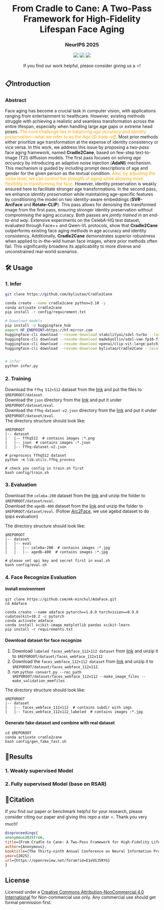 <p align="center">
  <h1 align="center">From Cradle to Cane: A Two-Pass Framework for High-Fidelity Lifespan Face Aging</h1>
  <h3 align='center'>NeurIPS 2025</h3>
  <div align="center">
      <a href='https://arxiv.org/abs/2506.20977'><img src='https://img.shields.io/badge/arXiv-2501.04440-brown.svg?logo=arxiv&logoColor=white'></a>
      <a href='https://github.com/byliutao/Cradle2Cane'><img src='https://img.shields.io/badge/Github-page-yellow.svg?logo=Github&logoColor=white'></a>
      <a href='https://huggingface.co/byliutao/Cradle2Cane'><img src='https://img.shields.io/badge/HuggingFace-Model-orange?logo=huggingface'></a>
  </div>
  <p align='center'>
      If you find our work helpful, please consider giving us a ⭐!
  </p>
</p>


<!-- ## ⭐️Highlights -->

<!-- ![highlight](docs/highlight.png) -->


## 📋Introduction

<h3 align='left'>
    Abstract
</h3>

<div>
  Face aging has become a crucial task in computer vision, with applications ranging from entertainment to healthcare. However, existing methods struggle with achieving a realistic and seamless transformation across the entire lifespan, especially when handling large age gaps or extreme head poses. <span style="color:orange;">The core challenge lies in balancing <i>age accuracy</i> and <i>identity preservation</i>—what we refer to as the <i>Age-ID trade-off</i></span>. Most prior methods either prioritize age transformation at the expense of identity consistency or vice versa. In this work, we address this issue by proposing a <i>two-pass</i> face aging framework, named <b>Cradle2Cane</b>, based on few-step text-to-image (T2I) diffusion models. The first pass focuses on solving <i>age accuracy</i> by introducing an adaptive noise injection (<b>AdaNI</b>) mechanism. This mechanism is guided by including prompt descriptions of age and gender for the given person as the textual condition. <span style="color:orange;">Also, by adjusting the noise level, we can control the strength of aging while allowing more flexibility in transforming the face.</span> However, identity preservation is weakly ensured here to facilitate stronger age transformations. In the second pass, we enhance <i>identity preservation</i> while maintaining age-specific features by conditioning the model on two identity-aware embeddings (<b>SVR-ArcFace</b> and <b>Rotate-CLIP</b>). This pass allows for denoising the transformed image from the first pass, ensuring stronger identity preservation without compromising the aging accuracy. Both passes are <i>jointly trained in an end-to-end way</i>. Extensive experiments on the CelebA-HQ test dataset, evaluated through Face++ and Qwen-VL protocols, show that <b>Cradle2Cane</b> outperforms existing face aging methods in age accuracy and identity consistency. Additionally, <b>Cradle2Cane</b> demonstrates superior robustness when applied to in-the-wild human face images, where prior methods often fail. This significantly broadens its applicability to more diverse and unconstrained real-world scenarios.
</div>



## 🛠️ Usage

### 1. Infer


```sh
git clone https://github.com/byliutao/Cradle2Cane

conda create --name cradle2cane python=3.10 -y
conda activate cradle2cane
pip install -r config/requirement.txt

# Download models
pip install -U huggingface_hub
export HF_ENDPOINT=https://hf-mirror.com
huggingface-cli download --resume-download stabilityai/sdxl-turbo --local-dir models/sdxl-turbo/
huggingface-cli download --resume-download madebyollin/sdxl-vae-fp16-fix --local-dir models/sdxl-vae-fp16-fix/
huggingface-cli download --resume-download openai/clip-vit-large-patch14 --local-dir models/clip-vit-large-patch14/
huggingface-cli download --resume-download byliutao/Cradle2Cane --local-dir models/


# infer
python infer.py
``` 



### 2. Training

Download the `ffhq 512×512` dataset from the [link](https://www.kaggle.com/datasets/chelove4draste/ffhq-512x512) and put the files to `$REPOROOT/dataset`.  
Download the `json` directory from the [link](https://github.com/DCGM/ffhq-features-dataset/tree/master/json) and put it under `$REPOROOT/dataset/eval`.  
Download the `ffhq-dataset-v2.json` directory from the [link](https://drive.google.com/file/d/16N0RV4fHI6joBuKbQAoG34V_cQk7vxSA/view) and put it under `$REPOROOT/dataset/eval`.  
The directory structure should look like:

```
$REPOROOT
|-- dataset
|   |-- ffhq512  # contains images :*.png
|   |-- json  # contains images :*.json
|   |-- ffhq-dataset-v2.json
```

```
# preprocess ffhq512 dataset
python -m lib.utils.ffhq_process

# check you config in train.sh first
bash config/train.sh
```

### 3. Evaluation
Download the `celeba-200` dataset from the [link](https://drive.google.com/file/d/1_y8c3Oe_W2ucC31VZlozDI7connOsmXh/view?usp=sharing) and unzip the folder to `$REPOROOT/dataset/eval`.  
Download the `agedb-400` dataset from the [link](https://drive.google.com/file/d/1-ujJ25C4fLE4wBXC6kYC2vMoDkyUEpid/view?usp=sharing) and unzip the folder to `$REPOROOT/dataset/eval`.  (Follow [Arc2Face](https://arxiv.org/abs/2403.11641), we use agebd dataset to do lpips evaluation)

The directory structure should look like:

```
$REPOROOT
|-- dataset
|   |-- eval  
|   |   |-- celeba-200  # contains images :*.jpg
|   |   |-- agedb-400  # contains images :*.jpg
```

```
# please set api key and secret first in eval.sh
bash config/eval.sh
```

### 4. Face Recognize Evaluation

#### install environment
```
git clone https://github.com/mk-minchul/AdaFace.git
cd Adaface

conda create --name adaface pytorch==1.8.0 torchvision==0.9.0 cudatoolkit=10.2 -c pytorch
conda activate adaface
conda install scikit-image matplotlib pandas scikit-learn 
pip install -r requirements.txt
```

#### Download dataset for face recognize
1. Download `labeled faces_webface_112×112 dataset` from [link](https://drive.google.com/file/d/1AsusK3jpPp19rYMq_7WOhtiLpW2LaHHi/view?usp=sharing) and unzip it to `$REPOROOT/dataset/faces_webface_112x112`
2. Download the `faces_webface_112×112 dataset` from [link](https://drive.google.com/file/d/1KxNCrXzln0lal3N4JiYl9cFOIhT78y1l/view) and unzip it to `$REPOROOT/dataset/faces_webface_112x112`.
3. run `python convert.py --rec_path $REPOROOT/dataset/faces_webface_112x112 --make_image_files --make_validation_memfiles`

The directory structure should look like:

```
$REPOROOT
|-- dataset  
|   |-- faces_webface_112x112  # contains subdir with imgs
|   |-- faces_webface_112x112_labeled  # contains images :*.jpg
```

#### Generate fake dataset and combine with real dataset
```
cd $REPOROOT
conda activate cradle2cane
bash config/gen_fake_fast.sh
```

## 🚀Results

### 1. Weakly supervised Model 


### 2. Fully supervised Model (base on RSAR)




## 📘Citation

If you find our paper or benchmark helpful for your research, please consider citing our paper and giving this repo a star ⭐. Thank you very much!

```bibtex
@inproceedings{
anonymous2025from,
title={From Cradle to Cane: A Two-Pass Framework for High-Fidelity Lifespan Face Aging},
author={Anonymous},
booktitle={The Thirty-ninth Annual Conference on Neural Information Processing Systems},
year={2025},
url={https://openreview.net/forum?id=E1eVGJ5RYG}
}
```


## License

Licensed under a [Creative Commons Attribution-NonCommercial 4.0 International](https://creativecommons.org/licenses/by-nc/4.0/) for Non-commercial use only. Any commercial use should get formal permission first. 

